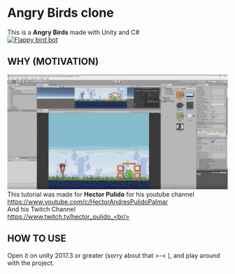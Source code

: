 # Angry Birds clone
This is a <b>Angry Birds</b> made with Unity and C# <br>
[![Flappy bird bot](https://img.youtube.com/vi/jqvAKRUlJWY/0.jpg)](https://www.youtube.com/watch?v=jqvAKRUlJWY&list=PLHdk97dabfvz4UXjhXOwjiEBku1rPuhQy&index=7)

## WHY (MOTIVATION)
![Example](/Images/ExampleImage.png) <br/>
This tutorial was made for <b>Hector Pulido</b> for his youtube channel <br/>
https://www.youtube.com/c/HectorAndresPulidoPalmar <br/>
And his Twitch Channel<br/>
https://www.twitch.tv/hector_pulido_<br/>

## HOW TO USE
Open it on unity 2017.3 or greater (sorry about that >-< ), and play around with the project.
